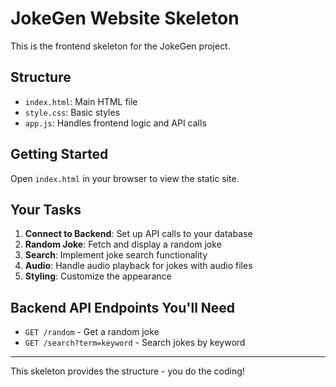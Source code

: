 # JokeGen Website Skeleton

This is the frontend skeleton for the JokeGen project.

## Structure
- `index.html`: Main HTML file
- `style.css`: Basic styles  
- `app.js`: Handles frontend logic and API calls

## Getting Started
Open `index.html` in your browser to view the static site.

## Your Tasks
1. **Connect to Backend**: Set up API calls to your database
2. **Random Joke**: Fetch and display a random joke
3. **Search**: Implement joke search functionality
4. **Audio**: Handle audio playback for jokes with audio files
5. **Styling**: Customize the appearance

## Backend API Endpoints You'll Need
- `GET /random` - Get a random joke
- `GET /search?term=keyword` - Search jokes by keyword

---
This skeleton provides the structure - you do the coding! 